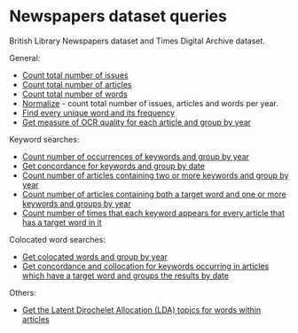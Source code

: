 # Newspapers dataset queries

British Library Newspapers dataset and Times Digital Archive dataset.

General:

* [Count total number of issues](./total_issues.md)
* [Count total number of articles](./total_articles.md)
* [Count total number of words](./total_words.md)
* [Normalize](./normalize.md) - count total number of issues, articles and words per year.
* [Find every unique word and its frequency](./unique_words.md)
* [Get measure of OCR quality for each article and group by year](./ocr_quality_by_year.md)

Keyword searches:

* [Count number of occurrences of keywords and group by year](./keyword_by_year.md)
* [Get concordance for keywords and group by date](./keyword_concordance_by_date.md)
* [Count number of articles containing two or more keywords and group by year](./keywords_by_year.md)
* [Count number of articles containing both a target word and one or more keywords and groups by year](./target_and_keywords_by_year.md)
* [Count number of times that each keyword appears for every article that has a target word in it](./target_and_keywords_count_by_year.md)

Colocated word searches:

* [Get colocated words and group by year](./colocates_by_year.md)
* [Get concordance and collocation for keywords occurring in articles which have a target word and groups the results by date](./target_concordance_collocation_by_date.md)

Others:

* [Get the Latent Dirochelet Allocation (LDA) topics for words within articles](./lda_topics.md)
